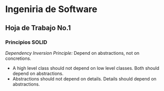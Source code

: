 # Ingeniria de Software
## Hoja de Trabajo No.1
### Principios SOLID

*Dependency Inversion Principle:*
Depend on abstractions, not on concretions.

- A high level class should not depend on low level classes. Both should depend on abstractions.
- Abstractions should not depend on details. Details should depend on abstractions.

